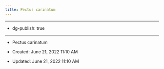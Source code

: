 ```yaml
---
title: Pectus carinatum
---
```


- --

- dg-publish: true

- --

- Pectus carinatum

- Created: June 21, 2022 11:10 AM

- Updated: June 21, 2022 11:10 AM
